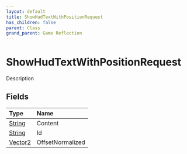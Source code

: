 ```yaml
---
layout: default
title: ShowHudTextWithPositionRequest
has_children: false
parent: Class
grand_parent: Game Reflection
---
```

# ShowHudTextWithPositionRequest
Description 

## Fields

| Type | Name |
|:-------------|:--------------|
| [String](/docs/game-reflection/components/string) | Content |
| [String](/docs/game-reflection/components/string) | Id |
| [Vector2](/docs/game-reflection/classes/vector2) | OffsetNormalized |

